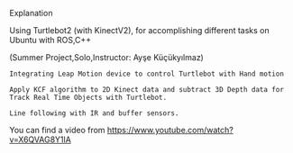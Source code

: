 Explanation 

Using Turtlebot2 (with KinectV2), for accomplishing different tasks on Ubuntu with ROS,C++

(Summer Project,Solo,Instructor: Ayşe Küçükyılmaz)

    Integrating Leap Motion device to control Turtlebot with Hand motion

    Apply KCF algorithm to 2D Kinect data and subtract 3D Depth data for Track Real Time Objects with Turtlebot.

    Line following with IR and buffer sensors.


You can find a video from 
https://www.youtube.com/watch?v=X6QVAG8Y1lA
